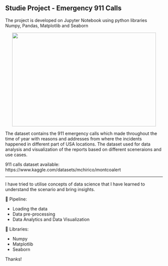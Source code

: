 ## Studie Project - Emergency 911 Calls <br>
The project is developed on Jupyter Notebook using python libraries Numpy, Pandas, Matplotlib and Seaborn<br>
<p align ="center">
  <img width="460" height="300" src="https://images.unsplash.com/photo-1575259711652-42e26c56d354?ixlib=rb-4.0.3&ixid=MnwxMjA3fDB8MHxwaG90by1wYWdlfHx8fGVufDB8fHx8&auto=format&fit=crop&w=865&q=80">
 </p>

<p>
  The dataset contains the 911 emergency calls which made throughout the time of year with reasons and addresses from where the incidents happened in different part of USA locations. The dataset used for data analysis and visualization of the reports based on different sceneraions and use cases.
</p>
911 calls dataset available: https://www.kaggle.com/datasets/mchirico/montcoalert

- --

I have tried to utilise concepts of data science that I have learned to understand the scenario and bring insights. 

🔧 Pipeline:<br>
* Loading the data
* Data pre-processing
* Data Analytics and Data Visualization

🎲 Libraries:<br>
* Numpy
* Matplotlib
* Seaborn

Thanks! 
